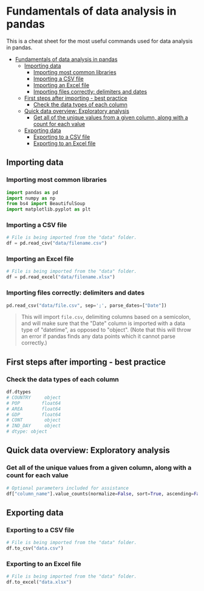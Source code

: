 # Fundamentals of data analysis in pandas

This is a cheat sheet for the most useful commands used for data analysis in pandas.

<!-- TOC -->

- [Fundamentals of data analysis in pandas](#fundamentals-of-data-analysis-in-pandas)
  - [Importing data](#importing-data)
    - [Importing most common libraries](#importing-most-common-libraries)
    - [Importing a CSV file](#importing-a-csv-file)
    - [Importing an Excel file](#importing-an-excel-file)
    - [Importing files correctly: delimiters and dates](#importing-files-correctly-delimiters-and-dates)
  - [First steps after importing - best practice](#first-steps-after-importing---best-practice)
    - [Check the data types of each column](#check-the-data-types-of-each-column)
  - [Quick data overview: Exploratory analysis](#quick-data-overview-exploratory-analysis)
    - [Get all of the unique values from a given column, along with a count for each value](#get-all-of-the-unique-values-from-a-given-column-along-with-a-count-for-each-value)
  - [Exporting data](#exporting-data)
    - [Exporting to a CSV file](#exporting-to-a-csv-file)
    - [Exporting to an Excel file](#exporting-to-an-excel-file)

<!-- /TOC -->

## Importing data

### Importing most common libraries

```python
import pandas as pd
import numpy as np
from bs4 import BeautifulSoup
import matplotlib.pyplot as plt
```

### Importing a CSV file

```python
# File is being imported from the "data" folder.
df = pd.read_csv("data/filename.csv")
```

### Importing an Excel file

```python
# File is being imported from the "data" folder.
df = pd.read_excel("data/filename.xlsx")
```

### Importing files correctly: delimiters and dates

```python
pd.read_csv("data/file.csv", sep=';', parse_dates=["Date"])
```

> This will import `file.csv`, delimiting columns based on a semicolon, and will make sure that the "Date" column is imported with a data type of "datetime", as opposed to "object". (Note that this will throw an error if pandas finds any data points which it cannot parse correctly.)

## First steps after importing - best practice

### Check the data types of each column

```python
df.dtypes
# COUNTRY     object
# POP        float64
# AREA       float64
# GDP        float64
# CONT        object
# IND_DAY     object
# dtype: object
```

## Quick data overview: Exploratory analysis

### Get all of the unique values from a given column, along with a count for each value

```python
# Optional parameters included for assistance
df["column_name"].value_counts(normalize=False, sort=True, ascending=False, bins=None, dropna=True)
```

## Exporting data

### Exporting to a CSV file

```python
# File is being imported from the "data" folder.
df.to_csv("data.csv")
```

### Exporting to an Excel file

```python
# File is being imported from the "data" folder.
df.to_excel("data.xlsx")
```
